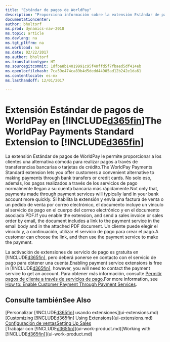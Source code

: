 ```yaml
---
title: "Estándar de pagos de WorldPay"
description: "Proporciona información sobre la extensión Estándar de pagos de WorldPay"
documentationcenter: 
author: bholtorf
ms.prod: dynamics-nav-2018
ms.topic: article
ms.devlang: na
ms.tgt_pltfrm: na
ms.workload: na
ms.date: 02/22/2017
ms.author: bholtorf
ms.translationtype: HT
ms.sourcegitcommit: 1dfba8b14019991c95f40ffd5f7fbaed5df414eb
ms.openlocfilehash: 7ca59e474ca89b4d5dedd44905ad12b242e1da61
ms.contentlocale: es-mx
ms.lasthandoff: 12/01/2017

---
```

# <a name="the-worldpay-payments-standard-extension-to-included365finincludesd365finlongmdmd"></a><span data-ttu-id="36d52-103">Extensión Estándar de pagos de WorldPay en [!INCLUDE[d365fin](includes/d365fin_long_md.md)]</span><span class="sxs-lookup"><span data-stu-id="36d52-103">The WorldPay Payments Standard Extension to [!INCLUDE[d365fin](includes/d365fin_long_md.md)]</span></span>
<span data-ttu-id="36d52-104">La extensión Estándar de pagos de WorldPay le permite proporcionar a los clientes una alternativa cómoda para realizar pagos a través de transferencias bancarias o tarjetas de crédito.</span><span class="sxs-lookup"><span data-stu-id="36d52-104">The WorldPay Payments Standard extension lets you offer customers a convenient alternative to making payments through bank transfers or credit cards.</span></span> <span data-ttu-id="36d52-105">No solo eso, además, los pagos realizados a través de los servicios de pago normalmente llegan a su cuenta bancaria más rápidamente.</span><span class="sxs-lookup"><span data-stu-id="36d52-105">Not only that, payments made through payment services will typically land in your bank account more quickly.</span></span>
<span data-ttu-id="36d52-106">Si habilita la extensión y envía una factura de venta o un pedido de venta por correo electrónico, el documento incluye un vínculo al servicio de pago en el cuerpo del correo electrónico y en el documento asociado PDF.</span><span class="sxs-lookup"><span data-stu-id="36d52-106">If you enable the extension, and send a sales invoice or sales order by email, the document includes a link to the payment service in the email body and in the attached PDF document.</span></span> <span data-ttu-id="36d52-107">Un cliente puede elegir el vínculo y, a continuación, utilizar el servicio de pago para crear el pago.</span><span class="sxs-lookup"><span data-stu-id="36d52-107">A customer can choose the link, and then use the payment service to make the payment.</span></span>

<span data-ttu-id="36d52-108">La activación de extensiones de servicio de pago es gratuita en [!INCLUDE[d365fin](includes/d365fin_md.md)], pero deberá ponerse en contacto con el servicio de pago para obtener una cuenta.</span><span class="sxs-lookup"><span data-stu-id="36d52-108">Enabling payment service extensions is free in [!INCLUDE[d365fin](includes/d365fin_md.md)], however, you will need to contact the payment service to get an account.</span></span> <span data-ttu-id="36d52-109">Para obtener más información, consulte [Permitir pagos de cliente a través de servicios de pago](sales-how-enable-payment-service-extensions.md).</span><span class="sxs-lookup"><span data-stu-id="36d52-109">For more information, see [How to: Enable Customer Payment Through Payment Services](sales-how-enable-payment-service-extensions.md).</span></span>

## <a name="see-also"></a><span data-ttu-id="36d52-110">Consulte también</span><span class="sxs-lookup"><span data-stu-id="36d52-110">See Also</span></span>
<span data-ttu-id="36d52-111">[Personalizar [!INCLUDE[d365fin](includes/d365fin_md.md)] usando extensiones](ui-extensions.md)</span><span class="sxs-lookup"><span data-stu-id="36d52-111">[Customizing [!INCLUDE[d365fin](includes/d365fin_md.md)] Using Extensions](ui-extensions.md)</span></span>  
[<span data-ttu-id="36d52-112">Configuración de ventas</span><span class="sxs-lookup"><span data-stu-id="36d52-112">Setting Up Sales</span></span>](sales-setup-sales.md)  
<span data-ttu-id="36d52-113">[Trabajar con [!INCLUDE[d365fin](includes/d365fin_md.md)]](ui-work-product.md)</span><span class="sxs-lookup"><span data-stu-id="36d52-113">[Working with [!INCLUDE[d365fin](includes/d365fin_md.md)]](ui-work-product.md)</span></span>
